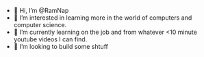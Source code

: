 - 👋 Hi, I’m @RamNap
- 👀 I’m interested in learning more in the world of computers and computer science.
- 🌱 I’m currently learning on the job and from whatever <10 minute youtube videos I can find.
- 💞️ I’m looking to build some shtuff

<!---
RamNap/RamNap is a ✨ special ✨ repository because its `README.md` (this file) appears on your GitHub profile.
You can click the Preview link to take a look at your changes.
--->

